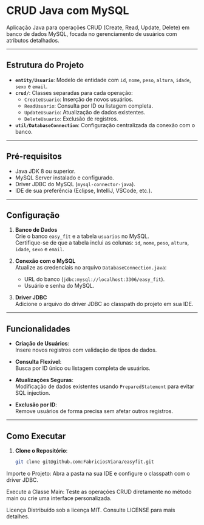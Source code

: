 # CRUD Java com MySQL

Aplicação Java para operações CRUD (Create, Read, Update, Delete) em banco de dados MySQL, focada no gerenciamento de usuários com atributos detalhados.

---

## **Estrutura do Projeto**

- **`entity/Usuario`**: Modelo de entidade com `id`, `nome`, `peso`, `altura`, `idade`, `sexo` e `email`.
- **`crud/`**: Classes separadas para cada operação:
  - `CreateUsuario`: Inserção de novos usuários.
  - `ReadUsuario`: Consulta por ID ou listagem completa.
  - `UpdateUsuario`: Atualização de dados existentes.
  - `DeleteUsuario`: Exclusão de registros.
- **`util/DatabaseConnection`**: Configuração centralizada da conexão com o banco.

---

## **Pré-requisitos**

- Java JDK 8 ou superior.
- MySQL Server instalado e configurado.
- Driver JDBC do MySQL (`mysql-connector-java`).
- IDE de sua preferência (Eclipse, IntelliJ, VSCode, etc.).

---

## **Configuração**

1. **Banco de Dados**  
   Crie o banco `easy_fit` e a tabela `usuarios` no MySQL.  
   Certifique-se de que a tabela inclui as colunas: `id`, `nome`, `peso`, `altura`, `idade`, `sexo` e `email`.

2. **Conexão com o MySQL**  
   Atualize as credenciais no arquivo `DatabaseConnection.java`:
   - URL do banco (`jdbc:mysql://localhost:3306/easy_fit`).
   - Usuário e senha do MySQL.

3. **Driver JDBC**  
   Adicione o arquivo do driver JDBC ao classpath do projeto em sua IDE.

---

## **Funcionalidades**

- **Criação de Usuários**:  
  Insere novos registros com validação de tipos de dados.

- **Consulta Flexível**:  
  Busca por ID único ou listagem completa de usuários.

- **Atualizações Seguras**:  
  Modificação de dados existentes usando `PreparedStatement` para evitar SQL injection.

- **Exclusão por ID**:  
  Remove usuários de forma precisa sem afetar outros registros.

---

## **Como Executar**

1. **Clone o Repositório**:  
   ```bash
   git clone git@github.com:FabriciosViana/easyfit.git
Importe o Projeto:
Abra a pasta na sua IDE e configure o classpath com o driver JDBC.

Execute a Classe Main:
Teste as operações CRUD diretamente no método main ou crie uma interface personalizada.

Licença
Distribuído sob a licença MIT. Consulte LICENSE para mais detalhes.
